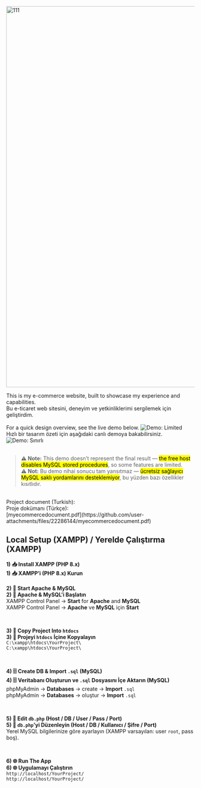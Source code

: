
<img width="1166" height="1015" alt="111" src="https://github.com/user-attachments/assets/605fc405-a441-440f-91d9-87f2220b1163" />

This is my e-commerce website, built to showcase my experience and capabilities.<br>
Bu e-ticaret web sitesini, deneyim ve yetkinliklerimi sergilemek için geliştirdim.<br>
<br>
For a quick design overview, see the live demo below. ![Demo: Limited](https://img.shields.io/badge/Demo-Limited-red)<br>
Hızlı bir tasarım özeti için aşağıdaki canlı demoya bakabilirsiniz. ![Demo: Sınırlı](https://img.shields.io/badge/Demo-S%C4%B1n%C4%B1rl%C4%B1-red)<br>
<br>
> **⚠️ Note:** This demo doesn’t represent the final result — <mark>the free host disables MySQL stored procedures</mark>, so some features are limited.<br>
> **⚠️ Not:** Bu demo nihai sonucu tam yansıtmaz — <mark>ücretsiz sağlayıcı MySQL saklı yordamlarını desteklemiyor</mark>, bu yüzden bazı özellikler kısıtlıdır.<br>
<br>
Project document (Turkish):<br>
Proje dokümanı (Türkçe):<br>
[myecommercedocument.pdf](https://github.com/user-attachments/files/22286144/myecommercedocument.pdf)

## Local Setup (XAMPP) / Yerelde Çalıştırma (XAMPP)

**1) 📥 Install XAMPP (PHP 8.x)**<br>
**1) 📥 XAMPP’i (PHP 8.x) Kurun**<br>
<br>
**2) 🚀 Start Apache & MySQL**<br>
**2) 🚀 Apache & MySQL’i Başlatın**<br>
XAMPP Control Panel → **Start** for **Apache** and **MySQL**<br>
XAMPP Control Panel → **Apache** ve **MySQL** için **Start**<br>

<br>

**3) 📂 Copy Project Into `htdocs`**<br>
**3) 📂 Projeyi `htdocs` İçine Kopyalayın**<br>
`C:\xampp\htdocs\YourProject\`<br>
`C:\xampp\htdocs\YourProject\`<br>

<br>

**4) 🗄️ Create DB & Import `.sql` (MySQL)**<br>
**4) 🗄️ Veritabanı Oluşturun ve `.sql` Dosyasını İçe Aktarın (MySQL)**<br>
phpMyAdmin → **Databases** → create → **Import** `.sql`<br>
phpMyAdmin → **Databases** → oluştur → **Import** `.sql`<br>

<br>

**5) 🔧 Edit `db.php` (Host / DB / User / Pass / Port)**<br>
**5) 🔧 `db.php`’yi Düzenleyin (Host / DB / Kullanıcı / Şifre / Port)**<br>
Yerel MySQL bilgilerinize göre ayarlayın (XAMPP varsayılan: user `root`, pass boş).<br>

<br>

**6) 🌐 Run The App**<br>
**6) 🌐 Uygulamayı Çalıştırın**<br>
`http://localhost/YourProject/`<br>
`http://localhost/YourProject/`<br>
